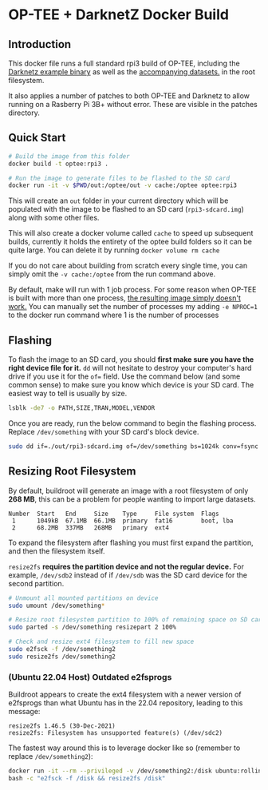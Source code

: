 # OP-TEE + DarknetZ Docker Build

## Introduction

This docker file runs a full standard rpi3 build of OP-TEE, including the [Darknetz example binary](https://github.com/mofanv/darknetz) as well as the [accompanying datasets.](https://github.com/mofanv/tz_datasets) in the root filesystem.

It also applies a number of patches to both OP-TEE and Darknetz to allow running on a Rasberry Pi 3B+ without error. These are visible in the patches directory.

## Quick Start

```bash
# Build the image from this folder
docker build -t optee:rpi3 .

# Run the image to generate files to be flashed to the SD card
docker run -it -v $PWD/out:/optee/out -v cache:/optee optee:rpi3
```

This will create an `out` folder in your current directory which will be populated with the image to be flashed to an SD card (`rpi3-sdcard.img`) along with some other files.

This will also create a docker volume called `cache` to speed up subsequent builds, currently it holds the entirety of the optee build folders so it can be quite large. You can delete it by running `docker volume rm cache`

If you do not care about building from scratch every single time, you can simply omit the `-v cache:/optee` from the run command above.

By default, make will run with 1 job process. For some reason when OP-TEE is built with more than one process, [the resulting image simply doesn't work.](https://github.com/OP-TEE/optee_os/issues/6284#issuecomment-1758781141) You can manually set the number of processes my adding `-e NPROC=1` to the docker run command where 1 is the number of processes

## Flashing

To flash the image to an SD card, you should **first make sure you have the right device file for it.** `dd` will not hesitate to destroy your computer's hard drive if you use it for the `of=` field. Use the command below (and some common sense) to make sure you know which device is your SD card. The easiest way to tell is usually by size.

```bash
lsblk -de7 -o PATH,SIZE,TRAN,MODEL,VENDOR
```

Once you are ready, run the below command to begin the flashing process. Replace `/dev/something` with your SD card's block device.

```bash
sudo dd if=./out/rpi3-sdcard.img of=/dev/something bs=1024k conv=fsync status=progress
```

## Resizing Root Filesystem

By default, buildroot will generate an image with a root filesystem of only **268 MB**, this can be a problem for people wanting to import large datasets.

```text
Number  Start   End     Size    Type     File system  Flags
 1      1049kB  67.1MB  66.1MB  primary  fat16        boot, lba
 2      68.2MB  337MB   268MB   primary  ext4
```

To expand the filesystem after flashing you must first expand the partition, and then the filesystem itself.

`resize2fs` **requires the partition device and not the regular device.** For example, `/dev/sdb2` instead of if `/dev/sdb` was the SD card device for the second partition.

```bash
# Unmount all mounted partitions on device
sudo umount /dev/something*

# Resize root filesystem partition to 100% of remaining space on SD card
sudo parted -s /dev/something resizepart 2 100%

# Check and resize ext4 filesystem to fill new space
sudo e2fsck -f /dev/something2
sudo resize2fs /dev/something2
```

### (Ubuntu 22.04 Host) Outdated e2fsprogs

Buildroot appears to create the ext4 filesystem with a newer version of e2fsprogs than what Ubuntu has in the 22.04 repository, leading to this message:

```text
resize2fs 1.46.5 (30-Dec-2021)                                                                                                                                                               
resize2fs: Filesystem has unsupported feature(s) (/dev/sdc2)
```

The fastest way around this is to leverage docker like so (remember to replace `/dev/something2`):

```bash
docker run -it --rm --privileged -v /dev/something2:/disk ubuntu:rolling \
bash -c "e2fsck -f /disk && resize2fs /disk"
```
